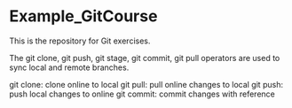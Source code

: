 # Example_GitCourse
This is the repository for Git exercises. 

The git clone, git push, git stage, git commit, git pull operators are used to sync local and remote branches.

git clone: clone online to local
git pull: pull online changes to local
git push: push local changes to online
git commit: commit changes with reference 

